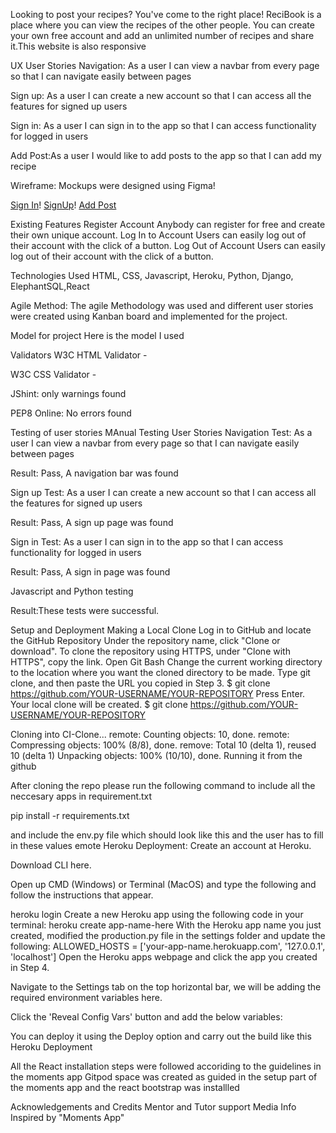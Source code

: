 Looking to post your recipes? You've come to the right place! ReciBook is a place where you can view the recipes of the other people.  You can create your own free account and add an unlimited number of recipes and share it.This website is also responsive

UX
User Stories
Navigation: As a user I can view a navbar from every page so that I can navigate easily between pages

Sign up: As a user I can create a new account so that I can access all the features for signed up users

Sign in: As a user I can sign in to the app so that I can access functionality for logged in users

Add Post:As a user I would like to add posts to the app so that I can add my recipe

Wireframe:
Mockups were designed using Figma!

[Sign In](src/media/Signin.png)!
[SignUp](src/media/Signup.png)!
[Add Post](src/media/Add%20Post.png)



Existing Features
Register Account
Anybody can register for free and create their own unique account.
Log In to Account
Users can easily log out of their account with the click of a button.
Log Out of Account
Users can easily log out of their account with the click of a button.




Technologies Used
HTML, CSS, Javascript, Heroku, Python, Django, ElephantSQL,React

Agile Method:
The agile Methodology was used and different user stories were created using Kanban board and implemented for the project.

Model for project
Here is the model I used

Validators
W3C HTML Validator -


W3C CSS Validator -


JShint:
only warnings found

PEP8 Online:
No errors found

Testing of user stories
MAnual Testing
User Stories
Navigation Test: As a user I can view a navbar from every page so that I can navigate easily between pages

Result: Pass, A navigation bar was found

Sign up Test: As a user I can create a new account so that I can access all the features for signed up users

Result: Pass, A sign up page was found

Sign in Test: As a user I can sign in to the app so that I can access functionality for logged in users

Result: Pass, A sign in page was found


Javascript and Python testing

Result:These tests were successful.

Setup and Deployment
Making a Local Clone
Log in to GitHub and locate the GitHub Repository Under the repository name, click "Clone or download". To clone the repository using HTTPS, under "Clone with HTTPS", copy the link. Open Git Bash Change the current working directory to the location where you want the cloned directory to be made. Type git clone, and then paste the URL you copied in Step 3. $ git clone https://github.com/YOUR-USERNAME/YOUR-REPOSITORY Press Enter. Your local clone will be created. $ git clone https://github.com/YOUR-USERNAME/YOUR-REPOSITORY

Cloning into CI-Clone... remote: Counting objects: 10, done. remote: Compressing objects: 100% (8/8), done. remove: Total 10 (delta 1), reused 10 (delta 1) Unpacking objects: 100% (10/10), done. Running it from the github

After cloning the repo please run the following command to include all the neccesary apps in requirement.txt

pip install -r requirements.txt

and include the env.py file which should look like this and the user has to fill in these values
emote Heroku Deployment:
Create an account at Heroku.

Download CLI here.

Open up CMD (Windows) or Terminal (MacOS) and type the following and follow the instructions that appear.

heroku login Create a new Heroku app using the following code in your terminal: heroku create app-name-here With the Heroku app name you just created, modified the production.py file in the settings folder and update the following: ALLOWED_HOSTS = ['your-app-name.herokuapp.com', '127.0.0.1', 'localhost'] Open the Heroku apps webpage and click the app you created in Step 4.

Navigate to the Settings tab on the top horizontal bar, we will be adding the required environment variables here.

Click the 'Reveal Config Vars' button and add the below variables:

You can deploy it using the Deploy option and carry out the build like this Heroku Deployment

All the React installation steps were followed accoriding to the guidelines in the moments app
Gitpod space was created as guided in the setup part of the moments app
and the react bootstrap was installled


Acknowledgements and Credits
Mentor and Tutor support Media Info Inspired by "Moments App"